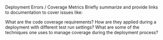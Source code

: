 Deployment Errors / Coverage Metrics
Briefly summarize and provide links to documentation to cover issues like:

What are the code coverage requirements?
How are they applied during a deployment with different test run settings?
What are some of the techniques one uses to manage coverage during the deployment process?
